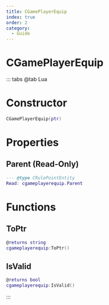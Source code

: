 ```yaml
---
title: CGamePlayerEquip
index: true
order: 2
category:
  - Guide
---
```


# CGamePlayerEquip

::: tabs
@tab Lua
# Constructor
```lua
CGamePlayerEquip(ptr)
```
# Properties
## Parent (Read-Only)
```lua
--- @type CRulePointEntity
Read: cgameplayerequip.Parent
```
# Functions
## ToPtr
```lua
@returns string
cgameplayerequip:ToPtr()
```
## IsValid
```lua
@returns bool
cgameplayerequip:IsValid()
```

:::